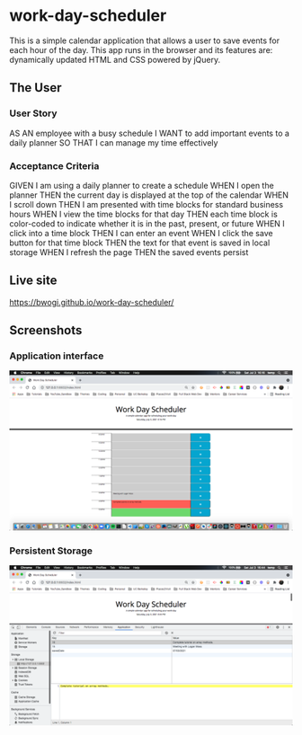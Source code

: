 # work-day-scheduler
This is a simple calendar application that allows a user to save events for each hour of the day. This app runs in the browser and its features are: dynamically updated HTML and CSS powered by jQuery.

## The User
### User Story
AS AN employee with a busy schedule
I WANT to add important events to a daily planner
SO THAT I can manage my time effectively

### Acceptance Criteria
GIVEN I am using a daily planner to create a schedule
WHEN I open the planner
THEN the current day is displayed at the top of the calendar
WHEN I scroll down
THEN I am presented with time blocks for standard business hours
WHEN I view the time blocks for that day
THEN each time block is color-coded to indicate whether it is in the past, present, or future
WHEN I click into a time block
THEN I can enter an event
WHEN I click the save button for that time block
THEN the text for that event is saved in local storage
WHEN I refresh the page
THEN the saved events persist


## Live site
 https://bwogi.github.io/work-day-scheduler/

 ## Screenshots
 ### Application interface
 ![Webpage](https://github.com/Bwogi/Work-day-scheduler/blob/main/assets/images/Screen%20Shot%202021-07-03%20at%204.16.39%20PM%20(2).png)

### Persistent Storage
 ![Webpage](https://github.com/Bwogi/work-day-scheduler/blob/main/assets/images/Screen%20Shot%202021-07-03%20at%204.44.53%20PM%20(2).png)